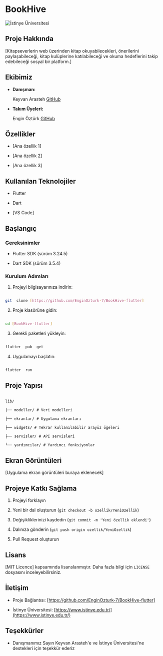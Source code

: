 # BookHive

![İstinye Üniversitesi](https://www.unitededucation.com/linklogoch/istinye-university-logo.png)

## Proje Hakkında

[Kitapseverlerin web üzerinden kitap okuyabilecekleri, önerilerini paylaşabileceği, 
kitap kulüplerine katılabileceği ve okuma hedeflerini takip edebileceği sosyal bir platform.]



## Ekibimiz

- **Danışman:**

    Keyvan Arasteh [GitHub](https://github.com/keyvanarasteh)


- **Takım Üyeleri:**

    Engin Öztürk [GitHub](https://github.com/EnginOzturk-7)

  

## Özellikler

- [Ana özellik 1]

- [Ana özellik 2]

- [Ana özellik 3]

  

## Kullanılan Teknolojiler

- Flutter

- Dart

- [VS Code]

  

## Başlangıç

  

### Gereksinimler

- Flutter SDK (sürüm 3.24.5)

- Dart SDK (sürüm 3.5.4)

  

### Kurulum Adımları

1. Projeyi bilgisayarınıza indirin:

```bash

git  clone [https://github.com/EnginOzturk-7/BookHive-flutter]

```

  

2. Proje klasörüne gidin:

```bash

cd [BookHive-flutter]

```

  

3. Gerekli paketleri yükleyin:

```bash

flutter  pub  get

```

  

4. Uygulamayı başlatın:

```bash

flutter  run

```

  

## Proje Yapısı

```

lib/

├── modeller/ # Veri modelleri

├── ekranlar/ # Uygulama ekranları

├── widgets/ # Tekrar kullanılabilir arayüz öğeleri

├── servisler/ # API servisleri

└── yardımcılar/ # Yardımcı fonksiyonlar

```

  

## Ekran Görüntüleri

[Uygulama ekran görüntüleri buraya eklenecek]

  

## Projeye Katkı Sağlama

1. Projeyi forklayın

2. Yeni bir dal oluşturun (`git checkout -b ozellik/YeniOzellik`)

3. Değişikliklerinizi kaydedin (`git commit -m 'Yeni özellik eklendi'`)

4. Dalınıza gönderin (`git push origin ozellik/YeniOzellik`)

5. Pull Request oluşturun

  

## Lisans

[MIT Licence] kapsamında lisanslanmıştır. Daha fazla bilgi için `LICENSE` dosyasını inceleyebilirsiniz.

  

## İletişim

- Proje Bağlantısı: [https://github.com/EnginOzturk-7/BookHive-flutter]

- İstinye Üniversitesi: [https://www.istinye.edu.tr/](https://www.istinye.edu.tr/)

  

## Teşekkürler

- Danışmanımız Sayın Keyvan Arasteh'e ve İstinye Üniversitesi'ne destekleri için teşekkür ederiz



